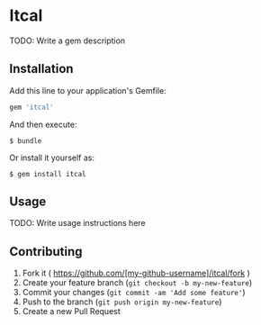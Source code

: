 # Itcal

TODO: Write a gem description

## Installation

Add this line to your application's Gemfile:

```ruby
gem 'itcal'
```

And then execute:

    $ bundle

Or install it yourself as:

    $ gem install itcal

## Usage

TODO: Write usage instructions here

## Contributing

1. Fork it ( https://github.com/[my-github-username]/itcal/fork )
2. Create your feature branch (`git checkout -b my-new-feature`)
3. Commit your changes (`git commit -am 'Add some feature'`)
4. Push to the branch (`git push origin my-new-feature`)
5. Create a new Pull Request
